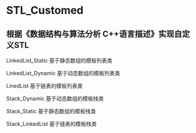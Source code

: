 # STL_Customed
## 根据《数据结构与算法分析 C++语言描述》实现自定义STL

LinkedList_Static       基于静态数组的模板列表类

LinkedList_Dynamic      基于动态数组的模板列表类

LinedList               基于链表的模板列表类

Stack_Dynamic           基于动态数组的模板栈类

Stack_Static            基于静态数组的模板栈类

Stack_LinkedList        基于链表的模板栈类

